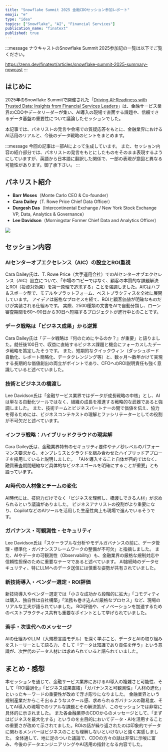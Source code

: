 ```yaml
---
title: "Snowflake Summit 2025 金融CDOセッション参加レポート"
emoji: "❄️"
type: "idea"
topics: ["Snowflake", "AI", "Financial Services"]
publication_name: "finatext"
published: true
---
```


:::message
ナウキャストのSnowflake Summit 2025参加記の一覧は以下でご覧ください。

https://zenn.dev/finatext/articles/snowflake-summit-2025-summary-nowcast
:::

## はじめに

2025年のSnowflake Summitで開催された「[Driving AI-Readiness with Trusted Data: Insights from Financial Services Leaders](https://reg.summit.snowflake.com/flow/snowflake/summit25/sessions/page/catalog/session/1741986831135001yNhN)」は、金融サービス業界のCDOやデータリーダーが集い、AI導入の現場で直面する課題や、信頼できるデータ基盤の重要性について議論したセッションでした。

本記事では、パネリストの発言や会場での質疑応答をもとに、金融業界におけるAI活用のリアルと、今後のデータ戦略のヒントをまとめます。

:::message
今回の記事は一部AIによって生成しています。
また、セッション内容の紹介部分では、パネリストの発言をもとにしたものをそのまま表現するようにしていますが、英語から日本語に翻訳した関係で、一部の表現が意図と異なる可能性があります。御了承下さい。
:::

## パネリスト紹介

- **Barr Moses**（Monte Carlo CEO & Co-founder）
- **Cara Dailey**（T. Rowe Price Chief Data Officer）
- **Durgesh Das**（Intercontinental Exchange / New York Stock Exchange VP, Data, Analytics & Governance）
- **Lee Davidson**（Morningstar Former Chief Data and Analytics Officer）

![](https://storage.googleapis.com/zenn-user-upload/b7a88852f0c0-20250603.png)
## セッション内容

### AIセンターオブエクセレンス（AIC）の設立とROI重視

Cara Dailey氏は、T. Rowe Price（大手運用会社）でのAIセンターオブエクセレンス（AIC）設立について、「市場のコピーではなく、顧客の本質的な課題解決とROI（投資対効果）を第一原理で追求する」ことを強調しました。AICはハブ＆スポーク型で、モデルやプラットフォーム、ベストプラクティスを全社に展開しています。
アイデアは厳格なプロセスを経て、ROIと顧客価値が明確なものだけが実装される仕組みです。
実際、2500種類の文書をAIで自動分類し、ローン審査期間を60〜90日から30日へ短縮するプロジェクトが進行中とのことです。

### データ戦略は「ビジネス成果」から逆算

Cara Dailey氏は「データ戦略は『何のためにやるのか？』が重要」と語りました。就任後100日で、収益に直結するビジネス課題と機会にフォーカスしたデータ戦略を策定したそうです。
また、短期的なクイックウィン（ダッシュボード自動化、レポート簡略化、データクレンジング等）と、数ヶ月〜数年かけて実現する長期的な価値創出の両立がポイントであり、CFOへのROI説明責任も強く意識していると述べていました。

### 技術とビジネスの橋渡し

Lee Davidson氏は「金融サービス業界ではデータが成長戦略の中核」とし、AIは単なる自動化ツールではなく、組織の成長を推進する戦略的な武器であると強調しました。
また、技術チームとビジネスパートナーの間で価値を伝え、協力を得るためには、ビジネスコンテキストの理解とファシリテーターとしての役割が不可欠だと述べています。

### インフラ戦略：ハイブリッドクラウドの現実解

Cara Dailey氏は、金融業界特有のセキュリティ要件やナノ秒レベルのパフォーマンス要求から、オンプレミスとクラウドを組み合わせたハイブリッドアプローチを採用していると説明しました。
「AIを導入すること自体が目的ではなく、融資審査期間短縮など具体的なビジネスゴールを明確にすることが重要」とも語っています。

### AI時代の人材像とチームの変化

AI時代には、技術力だけでなく「ビジネスを理解し、橋渡しできる人材」が求められるという議論がありました。
ビジネスアナリストの役割がより重要になり、CopilotなどのAIツールを活用した生産性向上も現場で進んでいるそうです。

### ガバナンス・可観測性・セキュリティ

Lee Davidson氏は「スケーラブルな分析やモデルガバナンスの前に、データ管理・標準化・ガバナンスフレームワークの整備が不可欠」と指摘しました。
また、AIやデータの可観測性（Observability）も、金融業界の厳格な規制対応や信頼性担保のために重要なテーマであると述べています。
AI接続時のデータセキュリティ、特にLLMへのデータ送信には慎重な姿勢が共有されていました。

### 新技術導入・ベンダー選定・ROI評価

新技術導入やベンダー選定では「小さな成功から段階的に拡大」「コモディティは購入、独自性は自社構築」「法務も巻き込んだ厳格なプロセス」など、現場のリアルな工夫が語られていました。
ROI評価や、イノベーションを加速するためのベストプラクティス共有も重要なポイントとして挙げられていました。

### 若手・次世代へのメッセージ

AIの仕組みやLLM（大規模言語モデル）を深く学ぶこと、データとAIの取り組みをストーリーとして語る力、そして「データは知識であり責任を伴う」という意識が、次世代のデータ人材には求められていると語られていました。

## まとめ・感想

本セッションを通じて、金融サービス業界におけるAI導入の複雑さと可能性、そして「ROI最適化」「ビジネス成果直結」「ガバナンスと可観測性」「人材の進化」といったキーワードの重要性が改めて浮き彫りになりました。
金融業界という規制産業だからこそ出るようなスケール感、求められるガバナンスの難易度、そしてAI導入の現場でのリアルな課題とその解決策が、このセッションでは非常に具体的に示されました。
また各金融業界のCDOからのメッセージとして、「まずはビジネスを最大化する」というのを主目的においてデータ・AIを活用することの重要さが改めて示されてました。ROIの話が繰り返されたのは印象的でデータに関わるメンバーはビジネスのことも理解しないといけないと強く実感しました。
全体通して、地に足のついた議論で、CDOの方々の話は非常に示唆に富み、今後のデータエンジニアリングやAI活用の指針となる内容でした。
